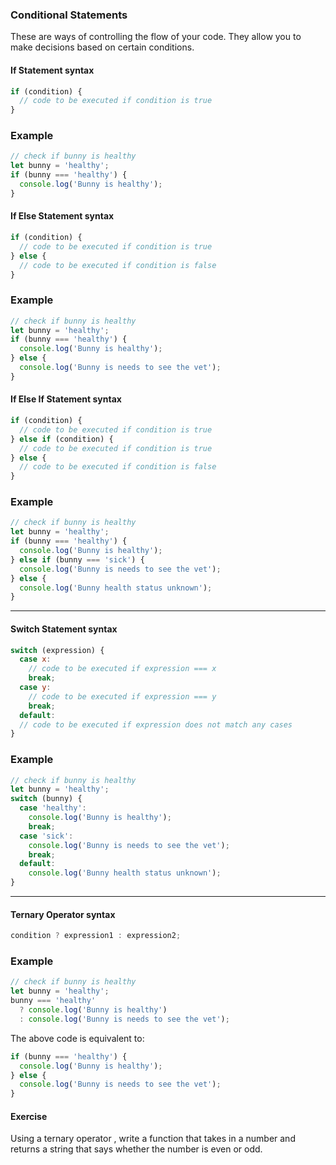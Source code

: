 ### Conditional Statements

These are ways of controlling the flow of your code. They allow you to make decisions based on certain conditions.

#### If Statement syntax

```js
if (condition) {
  // code to be executed if condition is true
}
```

### Example

```js
// check if bunny is healthy
let bunny = 'healthy';
if (bunny === 'healthy') {
  console.log('Bunny is healthy');
}
```

#### If Else Statement syntax

```js
if (condition) {
  // code to be executed if condition is true
} else {
  // code to be executed if condition is false
}
```

### Example

```js
// check if bunny is healthy
let bunny = 'healthy';
if (bunny === 'healthy') {
  console.log('Bunny is healthy');
} else {
  console.log('Bunny is needs to see the vet');
}
```

#### If Else If Statement syntax

```js
if (condition) {
  // code to be executed if condition is true
} else if (condition) {
  // code to be executed if condition is true
} else {
  // code to be executed if condition is false
}
```

### Example

```js
// check if bunny is healthy
let bunny = 'healthy';
if (bunny === 'healthy') {
  console.log('Bunny is healthy');
} else if (bunny === 'sick') {
  console.log('Bunny is needs to see the vet');
} else {
  console.log('Bunny health status unknown');
}
```

---

#### Switch Statement syntax

```js
switch (expression) {
  case x:
    // code to be executed if expression === x
    break;
  case y:
    // code to be executed if expression === y
    break;
  default:
  // code to be executed if expression does not match any cases
}
```

### Example

```js
// check if bunny is healthy
let bunny = 'healthy';
switch (bunny) {
  case 'healthy':
    console.log('Bunny is healthy');
    break;
  case 'sick':
    console.log('Bunny is needs to see the vet');
    break;
  default:
    console.log('Bunny health status unknown');
}
```

---

#### Ternary Operator syntax

```js
condition ? expression1 : expression2;
```

### Example

```js
// check if bunny is healthy
let bunny = 'healthy';
bunny === 'healthy'
  ? console.log('Bunny is healthy')
  : console.log('Bunny is needs to see the vet');
```

The above code is equivalent to:

```js
if (bunny === 'healthy') {
  console.log('Bunny is healthy');
} else {
  console.log('Bunny is needs to see the vet');
}
```

#### Exercise

Using a ternary operator , write a function that takes in a number and returns a string that says whether the number is even or odd.

<!-- ### Solution

```js
const evenOrOdd = (num) => {
  return num % 2 === 0 ? 'even' : 'odd';
};
console.log(evenOrOdd(3)); // odd
console.log(evenOrOdd(4)); // even
``` -->
